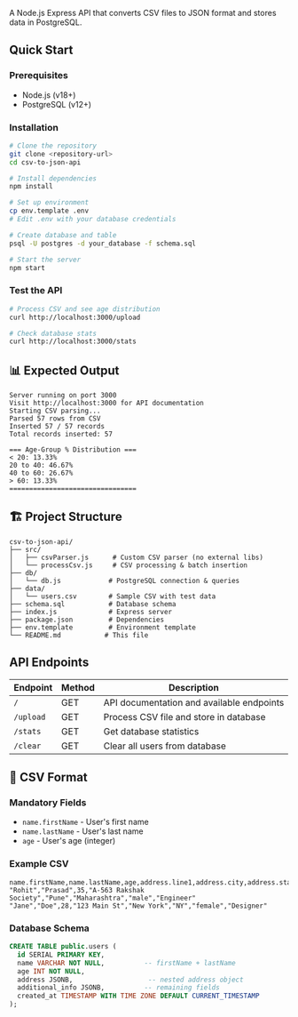

A Node.js Express API that converts CSV files to JSON format and stores data in PostgreSQL.


##  Quick Start

### Prerequisites
- Node.js (v18+)
- PostgreSQL (v12+)

### Installation
```bash
# Clone the repository
git clone <repository-url>
cd csv-to-json-api

# Install dependencies
npm install

# Set up environment
cp env.template .env
# Edit .env with your database credentials

# Create database and table
psql -U postgres -d your_database -f schema.sql

# Start the server
npm start
```

### Test the API
```bash
# Process CSV and see age distribution
curl http://localhost:3000/upload

# Check database stats
curl http://localhost:3000/stats
```

## 📊 Expected Output

```
Server running on port 3000
Visit http://localhost:3000 for API documentation
Starting CSV parsing...
Parsed 57 rows from CSV
Inserted 57 / 57 records
Total records inserted: 57

=== Age-Group % Distribution ===
< 20: 13.33%
20 to 40: 46.67%
40 to 60: 26.67%
> 60: 13.33%
================================
```

## 🏗️ Project Structure

```
csv-to-json-api/
├── src/
│   ├── csvParser.js      # Custom CSV parser (no external libs)
│   └── processCsv.js     # CSV processing & batch insertion
├── db/
│   └── db.js            # PostgreSQL connection & queries
├── data/
│   └── users.csv        # Sample CSV with test data
├── schema.sql           # Database schema
├── index.js             # Express server
├── package.json         # Dependencies
├── env.template         # Environment template
└── README.md           # This file
```

##  API Endpoints

| Endpoint | Method | Description |
|----------|--------|-------------|
| `/` | GET | API documentation and available endpoints |
| `/upload` | GET | Process CSV file and store in database |
| `/stats` | GET | Get database statistics |
| `/clear` | GET | Clear all users from database |

## 📝 CSV Format 

### Mandatory Fields
- `name.firstName` - User's first name
- `name.lastName` - User's last name  
- `age` - User's age (integer)

### Example CSV
```csv
name.firstName,name.lastName,age,address.line1,address.city,address.state,gender,occupation
"Rohit","Prasad",35,"A-563 Rakshak Society","Pune","Maharashtra","male","Engineer"
"Jane","Doe",28,"123 Main St","New York","NY","female","Designer"
```

### Database Schema
```sql
CREATE TABLE public.users (
  id SERIAL PRIMARY KEY,
  name VARCHAR NOT NULL,          -- firstName + lastName
  age INT NOT NULL,
  address JSONB,                   -- nested address object
  additional_info JSONB,          -- remaining fields
  created_at TIMESTAMP WITH TIME ZONE DEFAULT CURRENT_TIMESTAMP
);
```
